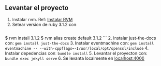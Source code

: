 ## Levantar el proyecto 

1. Instalar rvm. Ref:  [Instalar RVM](https://nrogap.medium.com/install-rvm-in-macos-step-by-step-d3b3c236953b)
2. Setear version de ruby 3.1.2 con 
   ```javascript
$ rvm install 3.1.2
$ rvm alias create default 3.1.2
    ```
2. Instalar just-the-docs con: ``gem install just-the-docs``
3. Instalar eventmachine con: ``gem install eventmachine -- --with-cppflags=-I/usr/local/opt/openssl/include``
4. Instalar depedencias con: ``bundle install``
5. Levantar el proyecton con: ``bundle exec jekyll serve``
6. Se levanta localmente en [localhost:4000](http://127.0.0.1:4000)
